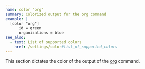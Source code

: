 ```yaml
---
name: color "org"
summary: Colorized output for the org command
example: |
  [color "org"]
      id = green
      organizations = blue
see_also:
  - text: List of supported colors
    href: /settings/color#list_of_supported_colors
---
```


This section dictates the color of the output of the [org](/commands/org)
command.

